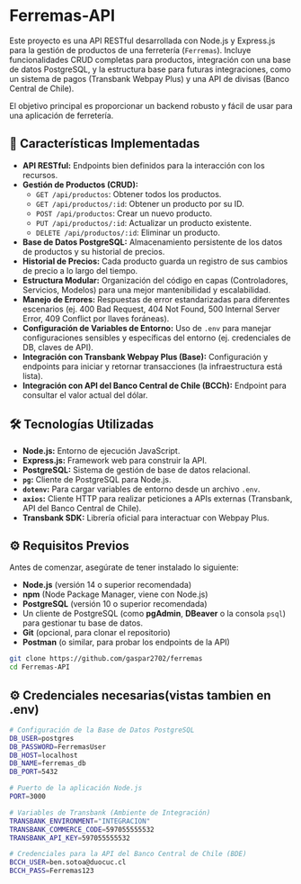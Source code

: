 # Ferremas-API

Este proyecto es una API RESTful desarrollada con Node.js y Express.js para la gestión de productos de una ferretería (`Ferremas`). Incluye funcionalidades CRUD completas para productos, integración con una base de datos PostgreSQL, y la estructura base para futuras integraciones, como un sistema de pagos (Transbank Webpay Plus) y una API de divisas (Banco Central de Chile).

El objetivo principal es proporcionar un backend robusto y fácil de usar para una aplicación de ferretería.

## 🚀 Características Implementadas

* **API RESTful:** Endpoints bien definidos para la interacción con los recursos.
* **Gestión de Productos (CRUD):**
    * `GET /api/productos`: Obtener todos los productos.
    * `GET /api/productos/:id`: Obtener un producto por su ID.
    * `POST /api/productos`: Crear un nuevo producto.
    * `PUT /api/productos/:id`: Actualizar un producto existente.
    * `DELETE /api/productos/:id`: Eliminar un producto.
* **Base de Datos PostgreSQL:** Almacenamiento persistente de los datos de productos y su historial de precios.
* **Historial de Precios:** Cada producto guarda un registro de sus cambios de precio a lo largo del tiempo.
* **Estructura Modular:** Organización del código en capas (Controladores, Servicios, Modelos) para una mejor mantenibilidad y escalabilidad.
* **Manejo de Errores:** Respuestas de error estandarizadas para diferentes escenarios (ej. 400 Bad Request, 404 Not Found, 500 Internal Server Error, 409 Conflict por llaves foráneas).
* **Configuración de Variables de Entorno:** Uso de `.env` para manejar configuraciones sensibles y específicas del entorno (ej. credenciales de DB, claves de API).
* **Integración con Transbank Webpay Plus (Base):** Configuración y endpoints para iniciar y retornar transacciones (la infraestructura está lista).
* **Integración con API del Banco Central de Chile (BCCh):** Endpoint para consultar el valor actual del dólar.

## 🛠️ Tecnologías Utilizadas

* **Node.js:** Entorno de ejecución JavaScript.
* **Express.js:** Framework web para construir la API.
* **PostgreSQL:** Sistema de gestión de base de datos relacional.
* **`pg`:** Cliente de PostgreSQL para Node.js.
* **`dotenv`:** Para cargar variables de entorno desde un archivo `.env`.
* **`axios`:** Cliente HTTP para realizar peticiones a APIs externas (Transbank, API del Banco Central de Chile).
* **Transbank SDK:** Librería oficial para interactuar con Webpay Plus.

## ⚙️ Requisitos Previos

Antes de comenzar, asegúrate de tener instalado lo siguiente:

* **Node.js** (versión 14 o superior recomendada)
* **npm** (Node Package Manager, viene con Node.js)
* **PostgreSQL** (versión 10 o superior recomendada)
* Un cliente de PostgreSQL (como **pgAdmin**, **DBeaver** o la consola `psql`) para gestionar tu base de datos.
* **Git** (opcional, para clonar el repositorio)
* **Postman** (o similar, para probar los endpoints de la API)

```bash
git clone https://github.com/gaspar2702/ferremas
cd Ferremas-API
```
## ⚙️ Credenciales necesarias(vistas tambien en .env)
```bash
# Configuración de la Base de Datos PostgreSQL
DB_USER=postgres
DB_PASSWORD=FerremasUser
DB_HOST=localhost
DB_NAME=ferremas_db
DB_PORT=5432

# Puerto de la aplicación Node.js
PORT=3000

# Variables de Transbank (Ambiente de Integración)
TRANSBANK_ENVIRONMENT="INTEGRACION"
TRANSBANK_COMMERCE_CODE=597055555532
TRANSBANK_API_KEY=597055555532

# Credenciales para la API del Banco Central de Chile (BDE)
BCCH_USER=ben.sotoa@duocuc.cl
BCCH_PASS=Ferremas123
```
